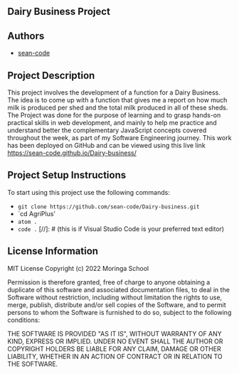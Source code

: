## Dairy Business Project

## Authors
- [sean-code](https://github.com/sean-code)


## Project Description
This project involves the development of a function for a Dairy Business.
The idea is to come up with a function that gives me a report on how much milk is produced per shed and the total milk produced in all of these sheds.
The Project was done for the purpose of learning and to grasp hands-on practical skills in web development, and mainly to help me practice and understand better the complementary JavaScript concepts covered throughout the week, as part of my Software Engineering journey.
This work has been deployed on GitHub and can be viewed using this live link https://sean-code.github.io/Dairy-business/

## Project Setup Instructions
To start using this project use the following commands:

- `git clone https://github.com/sean-code/Dairy-business.git`
- `cd AgriPlus'
- `atom .`
- `code .` [//]: # (this is if Visual Studio Code is your preferred text editor)

## License Information
MIT License
Copyright (c) 2022 Moringa School

Permission is therefore granted, free of charge to anyone obtaining a duplicate
of this software and associated documentation files, to deal in the Software without restriction, including without limitation the rights
to use, merge, publish, distribute and/or sell
copies of the Software, and to permit persons to whom the Software is furnished to do so, subject to the following conditions:

THE SOFTWARE IS PROVIDED "AS IT IS", WITHOUT WARRANTY OF ANY KIND, EXPRESS OR
IMPLIED. UNDER NO EVENT SHALL THE
AUTHOR OR COPYRIGHT HOLDERS BE LIABLE FOR ANY CLAIM, DAMAGE OR OTHER
LIABILITY, WHETHER IN AN ACTION OF CONTRACT OR IN RELATION TO THE SOFTWARE.